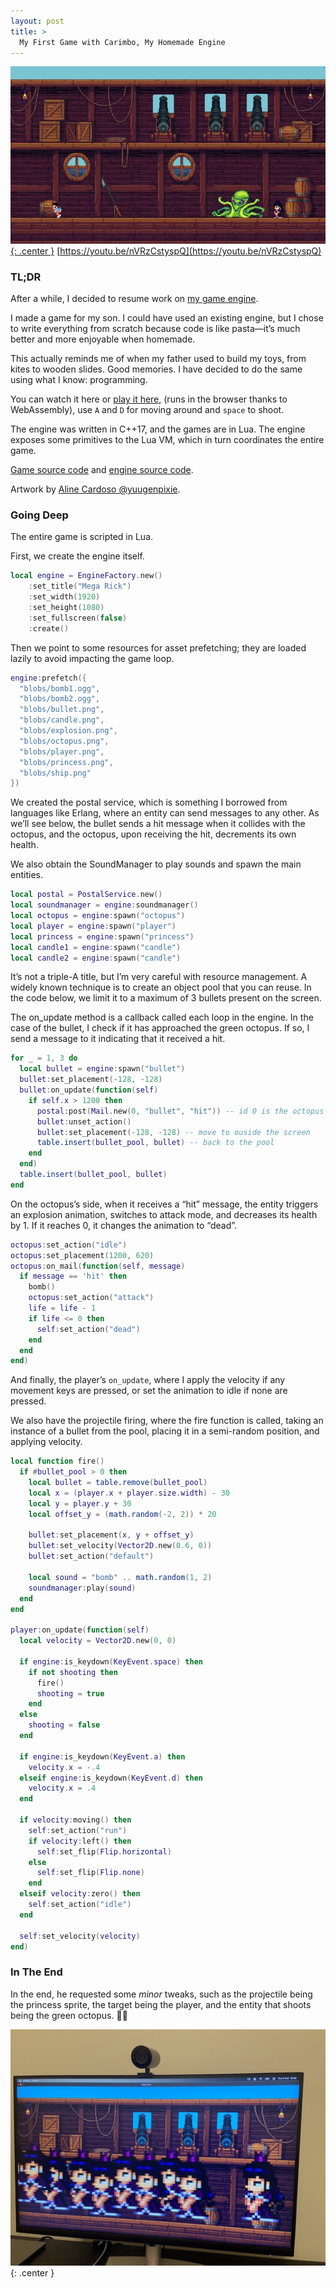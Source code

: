 ```yaml
---
layout: post
title: >
  My First Game with Carimbo, My Homemade Engine
---
```


[![MegaRick Game](/public/2024-10-08-my-first-game-with-carimbo/megarick.webp){: .center }](https://youtu.be/nVRzCstyspQ)
[https://youtu.be/nVRzCstyspQ](https://youtu.be/nVRzCstyspQ)

### TL;DR

After a while, I decided to resume work on [my game engine](https://github.com/carimbolabs/carimbo).

I made a game for my son. I could have used an existing engine, but I chose to write everything from scratch because code is like pasta—it’s much better and more enjoyable when homemade.

This actually reminds me of when my father used to build my toys, from kites to wooden slides. Good memories. I have decided to do the same using what I know: programming.

You can watch it here or [play it here](https://play.carimbo.cloud/1.0.10/carimbolabs/megarick/1.0.7/720p), (runs in the browser thanks to WebAssembly), use `A` and `D` for moving around and `space` to shoot.

The engine was written in C++17, and the games are in Lua. The engine exposes some primitives to the Lua VM, which in turn coordinates the entire game.

[Game source code](https://github.com/carimbolabs/megarick) and [engine source code](https://github.com/carimbolabs/carimbo).

Artwork by [Aline Cardoso @yuugenpixie](https://www.fiverr.com/yuugenpixie).

### Going Deep

The entire game is scripted in Lua.

First, we create the engine itself.

```lua
local engine = EngineFactory.new()
    :set_title("Mega Rick")
    :set_width(1920)
    :set_height(1080)
    :set_fullscreen(false)
    :create()
```

Then we point to some resources for asset prefetching; they are loaded lazily to avoid impacting the game loop.

```lua
engine:prefetch({
  "blobs/bomb1.ogg",
  "blobs/bomb2.ogg",
  "blobs/bullet.png",
  "blobs/candle.png",
  "blobs/explosion.png",
  "blobs/octopus.png",
  "blobs/player.png",
  "blobs/princess.png",
  "blobs/ship.png"
})
```

We created the postal service, which is something I borrowed from languages like Erlang, where an entity can send messages to any other. As we’ll see below, the bullet sends a hit message when it collides with the octopus, and the octopus, upon receiving the hit, decrements its own health.

We also obtain the SoundManager to play sounds and spawn the main entities.

```lua
local postal = PostalService.new()
local soundmanager = engine:soundmanager()
local octopus = engine:spawn("octopus")
local player = engine:spawn("player")
local princess = engine:spawn("princess")
local candle1 = engine:spawn("candle")
local candle2 = engine:spawn("candle")
```

It’s not a triple-A title, but I’m very careful with resource management. A widely known technique is to create an object pool that you can reuse. In the code below, we limit it to a maximum of 3 bullets present on the screen.

The on_update method is a callback called each loop in the engine. In the case of the bullet, I check if it has approached the green octopus. If so, I send a message to it indicating that it received a hit.

```lua
for _ = 1, 3 do
  local bullet = engine:spawn("bullet")
  bullet:set_placement(-128, -128)
  bullet:on_update(function(self)
    if self.x > 1200 then
      postal:post(Mail.new(0, "bullet", "hit")) -- id 0 is the octopus
      bullet:unset_action()
      bullet:set_placement(-128, -128) -- move to ouside the screen
      table.insert(bullet_pool, bullet) -- back to the pool
    end
  end)
  table.insert(bullet_pool, bullet)
end
```

On the octopus’s side, when it receives a “hit” message, the entity triggers an explosion animation, switches to attack mode, and decreases its health by 1. If it reaches 0, it changes the animation to “dead”.

```lua
octopus:set_action("idle")
octopus:set_placement(1200, 620)
octopus:on_mail(function(self, message)
  if message == 'hit' then
    bomb()
    octopus:set_action("attack")
    life = life - 1
    if life <= 0 then
      self:set_action("dead")
    end
  end
end)
```

And finally, the player’s `on_update`, where I apply the velocity if any movement keys are pressed, or set the animation to idle if none are pressed.

We also have the projectile firing, where the fire function is called, taking an instance of a bullet from the pool, placing it in a semi-random position, and applying velocity.

```lua
local function fire()
  if #bullet_pool > 0 then
    local bullet = table.remove(bullet_pool)
    local x = (player.x + player.size.width) - 30
    local y = player.y + 30
    local offset_y = (math.random(-2, 2)) * 20

    bullet:set_placement(x, y + offset_y)
    bullet:set_velocity(Vector2D.new(0.6, 0))
    bullet:set_action("default")

    local sound = "bomb" .. math.random(1, 2)
    soundmanager:play(sound)
  end
end

player:on_update(function(self)
  local velocity = Vector2D.new(0, 0)

  if engine:is_keydown(KeyEvent.space) then
    if not shooting then
      fire()
      shooting = true
    end
  else
    shooting = false
  end

  if engine:is_keydown(KeyEvent.a) then
    velocity.x = -.4
  elseif engine:is_keydown(KeyEvent.d) then
    velocity.x = .4
  end

  if velocity:moving() then
    self:set_action("run")
    if velocity:left() then
      self:set_flip(Flip.horizontal)
    else
      self:set_flip(Flip.none)
    end
  elseif velocity:zero() then
    self:set_action("idle")
  end

  self:set_velocity(velocity)
end)
```

### In The End

In the end, he requested some _minor_ tweaks, such as the projectile being the princess sprite, the target being the player, and the entity that shoots being the green octopus. 🤷‍♂️

![Tweaks](/public/2024-10-08-my-first-game-with-carimbo/tweaks.jpeg){: .center }
